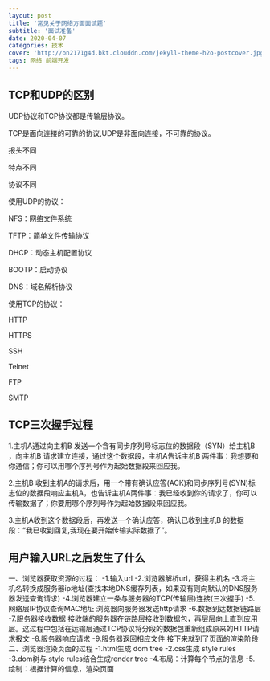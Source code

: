 ```yaml
---
layout: post
title: '常见关于网络方面面试题'
subtitle: '面试准备'
date: 2020-04-07
categories: 技术
cover: 'http://on2171g4d.bkt.clouddn.com/jekyll-theme-h2o-postcover.jpg'
tags: 网络 前端开发 
---
```


## TCP和UDP的区别
UDP协议和TCP协议都是传输层协议。

TCP是面向连接的可靠的协议,UDP是非面向连接，不可靠的协议。

报头不同

特点不同

协议不同

使用UDP的协议：

NFS：网络文件系统

TFTP：简单文件传输协议

DHCP：动态主机配置协议

BOOTP：启动协议

DNS：域名解析协议

使用TCP的协议：

HTTP

HTTPS

SSH

Telnet

FTP

SMTP

## TCP三次握手过程

1.主机A通过向主机B 发送一个含有同步序列号标志位的数据段（SYN）给主机B ，向主机B 请求建立连接，通过这个数据段，主机A告诉主机B 两件事：我想要和你通信；你可以用哪个序列号作为起始数据段来回应我。

2.主机B 收到主机A的请求后，用一个带有确认应答(ACK)和同步序列号(SYN)标志位的数据段响应主机A，也告诉主机A两件事：我已经收到你的请求了，你可以传输数据了；你要用哪个序列号作为起始数据段来回应我。

3.主机A收到这个数据段后，再发送一个确认应答，确认已收到主机B 的数据段：“我已收到回复,我现在要开始传输实际数据了”。

## 用户输入URL之后发生了什么
一、浏览器获取资源的过程：
-1.输入url
-2.浏览器解析url，获得主机名
-3.将主机名转换成服务器ip地址(查找本地DNS缓存列表，如果没有则向默认的DNS服务器发送查询请求)
-4.浏览器建立一条与服务器的TCP(传输层)连接(三次握手)
-5.网络层IP协议查询MAC地址 
  浏览器向服务器发送http请求
-6.数据到达数据链路层
-7.服务器接收数据
    接收端的服务器在链路层接收到数据包，再层层向上直到应用层。这过程中包括在运输层通过TCP协议将分段的数据包重新组成原来的HTTP请求报文
-8.服务器响应请求
-9.服务器返回相应文件
    接下来就到了页面的渲染阶段
二、浏览器渲染页面的过程
-1.html生成 dom tree
-2.css生成 style rules
-3.dom树与 style rules结合生成render tree
-4.布局：计算每个节点的信息
-5.绘制：根据计算的信息，渲染页面
